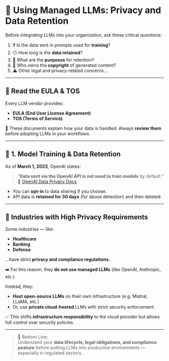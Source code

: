 # 🔐 Using Managed LLMs: Privacy and Data Retention

Before integrating LLMs into your organization, ask these critical questions:

1. ❓ Is the data sent in prompts used for **training**?
2. 🕒 How long is the **data retained**?
3. 🎯 What are the **purposes** for retention?
4. 📝 Who owns the **copyright** of generated content?
5. ⚠️ Other legal and privacy-related concerns...

---

## 📃 Read the EULA & TOS

Every LLM vendor provides:
- **EULA (End User License Agreement)**
- **TOS (Terms of Service)**

📌 These documents explain how your data is handled. Always **review them** before adopting LLMs in your workflows.

---

## 🔁 1. Model Training & Data Retention

As of **March 1, 2023**, OpenAI states:

> “**Data sent via the OpenAI API is not used to train models** by default.”  
🔗 [OpenAI Data Privacy Docs](https://platform.openai.com/docs/guides/your-data)

- You can **opt-in** to data sharing if you choose.
- API data is **retained for 30 days** (for abuse detection) and then deleted.

---

## 🏥 Industries with High Privacy Requirements

Some industries — like:

- **Healthcare**
- **Banking**
- **Defense**

...have strict **privacy and compliance regulations**.

➡️ For this reason, they **do not use managed LLMs** (like OpenAI, Anthropic, etc.)

Instead, they:
- **Host open-source LLMs** on their own infrastructure (e.g. Mistral, LLaMA, etc.)
- Or, use **private cloud-hosted** LLMs with strict security enforcement.

✅ This shifts **infrastructure responsibility** to the cloud provider but allows full control over security policies.

---

> 🧠 Bottom Line:  
Understand your **data lifecycle, legal obligations, and compliance posture** before putting LLMs into production environments — especially in regulated sectors.